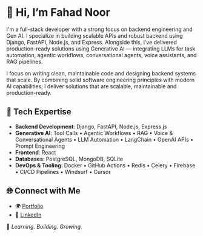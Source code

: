 # 👋 Hi, I’m Fahad Noor

I'm a full-stack developer with a strong focus on backend engineering and Gen AI. I specialize in building scalable APIs and robust backend using Django, FastAPI, Node.js, and Express. Alongside this, I’ve delivered production-ready solutions using Generative AI — integrating LLMs for task automation, agentic workflows, conversational agents, voice assistants, and RAG pipelines.

I focus on writing clean, maintainable code and designing backend systems that scale. By combining solid software engineering principles with modern AI capabilities, I deliver solutions that are scalable, maintainable and production-ready.

## 💼 Tech Expertise

- **Backend Development**: Django, FastAPI, Node.js, Express.js
- **Generative AI**: Tool Calls • Agentic Workflows • RAG • Voice & Conversational Agents • LLM Automation • LangChain • OpenAI APIs • Prompt Engineering
- **Frontend**: React
- **Databases**: PostgreSQL, MongoDB, SQLite
- **DevOps & Tooling**: Docker • GitHub Actions • Redis • Celery • Firebase • CI/CD Pipelines • Windsurf • Cursor

## 🌐 Connect with Me
- 🌍 [Portfolio](https://fahad-noor.com)
- 💼 [LinkedIn](https://www.linkedin.com/in/fahad-noor-98a445200/)

🔧 *Learning. Building. Growing.*
